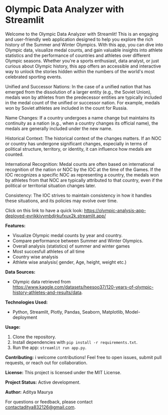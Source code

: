 # Olympic Data Analyzer with Streamlit

Welcome to the Olympic Data Analyzer with Streamlit! This is an engaging and user-friendly web application designed to help you explore the rich history of the Summer and Winter Olympics. With this app, you can dive into Olympic data, visualize medal counts, and gain valuable insights into athlete statistics and the performance of countries and athletes over different Olympic seasons. Whether you're a sports enthusiast, data analyst, or just curious about Olympic history, this app offers an accessible and interactive way to unlock the stories hidden within the numbers of the world's most celebrated sporting events.

Unified and Successor Nations: In the case of a unified nation that has emerged from the dissolution of a larger entity (e.g., the Soviet Union), medals won by athletes from the predecessor entities are typically included in the medal count of the unified or successor nation. For example, medals won by Soviet athletes are included in the count for Russia.

Name Changes: If a country undergoes a name change but maintains its continuity as a nation (e.g., when a country changes its official name), the medals are generally included under the new name.

Historical Context: The historical context of the changes matters. If an NOC or country has undergone significant changes, especially in terms of political structure, territory, or identity, it can influence how medals are counted.

International Recognition: Medal counts are often based on international recognition of the nation or NOC by the IOC at the time of the Games. If the IOC recognizes a specific NOC as representing a country, the medals won by athletes from that NOC are typically attributed to that country, even if the political or territorial situation changes later.

Consistency: The IOC strives to maintain consistency in how it handles these situations, and its policies may evolve over time.

Click on this link to have a quick look:
https://olympic-analysis-app-deployed-evrikkivymbdjrkufxux2k.streamlit.app/

**Features:**
- Visualize Olympic medal counts by year and country. 
- Compare performance between Summer and Winter Olympics.
- Overall analysis (statistics) of summer and winter games
- Most succesfull athletes of all time
- Country wise analysis
- Athlete wise analysis( gender, Age, height, weight etc.)

**Data Sources:**
- Olympic data retrieved from https://www.kaggle.com/datasets/heesoo37/120-years-of-olympic-history-athletes-and-results/data.

**Technologies Used:**
- Python, Streamlit, Plotly, Pandas, Seaborn, Matplotlib, Model-deployment

**Usage:**
1. Clone the repository.
2. Install dependencies with `pip install -r requirements.txt`.
3. Run the app: `streamlit run app.py`.

**Contributing:**
i welcome contributions! Feel free to open issues, submit pull requests, or reach out for collaboration.

**License:**
This project is licensed under the MIT License.

**Project Status:**
Active development.

**Author:**
Aditya Maurya

For questions or feedback, please contact contactaditya832126@gmail.com.

